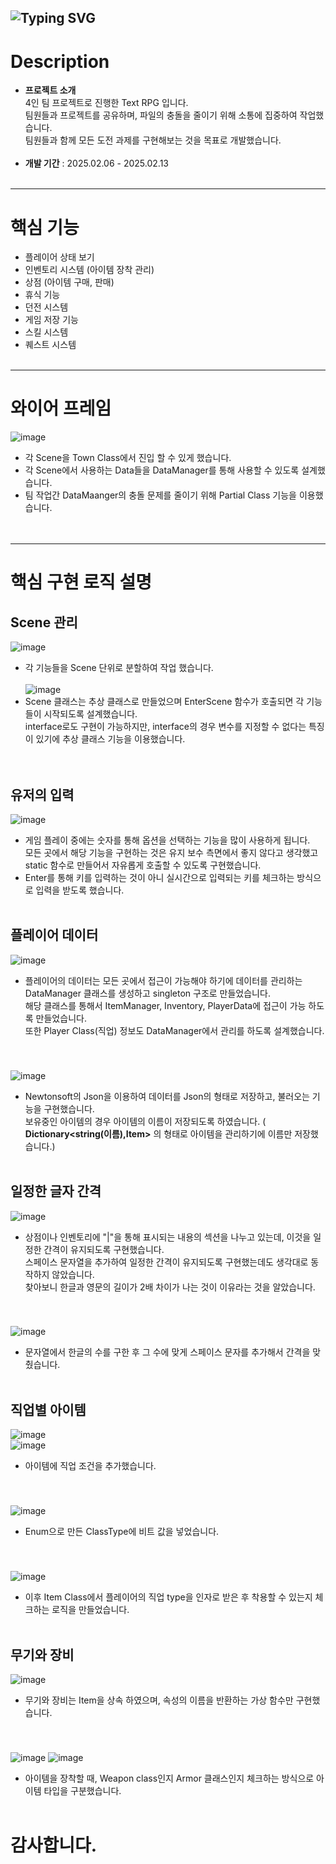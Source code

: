 ![Typing SVG](https://readme-typing-svg.demolab.com?font=Fira+Code&size=50&pause=1000&width=635&height=100&lines=Sparta+Team+Text+RPG)
---

# Description
 - **프로젝트 소개** <br>
   4인 팀 프로젝트로 진행한 Text RPG 입니다.<br>
   팀원들과 프로젝트를 공유하며, 파일의 충돌을 줄이기 위해 소통에 집중하여 작업했습니다.<br>
   팀원들과 함께 모든 도전 과제를 구현해보는 것을 목표로 개발했습니다. <br><br>
 - **개발 기간** : 2025.02.06 - 2025.02.13
<br><br>

---
# 핵심 기능
- 플레이어 상태 보기<br>
- 인벤토리 시스템 (아이템 장착 관리)<br>
- 상점 (아이템 구매, 판매)<br>
- 휴식 기능<br>
- 던전 시스템<br>
- 게임 저장 기능<br>
- 스킬 시스템
- 퀘스트 시스템
<br><br>

---
# 와이어 프레임
![image](https://github.com/user-attachments/assets/289071f9-46d9-4644-abd0-1e4cfc0151b8)
- 각 Scene을 Town Class에서 진입 할 수 있게 했습니다.
- 각 Scene에서 사용하는 Data들을 DataManager를 통해 사용할 수 있도록 설계했습니다.
- 팀 작업간 DataMaanger의 충돌 문제를 줄이기 위해 Partial Class 기능을 이용했습니다. 
<br><br><br>



---
# 핵심 구현 로직 설명
 ## Scene 관리
  ![image](https://github.com/user-attachments/assets/eed81dd4-3f50-4724-a02b-7fa754580687)
  - 각 기능들을 Scene 단위로 분할하여 작업 했습니다.<br><br>
 ![image](https://github.com/user-attachments/assets/c55a3628-945e-42d6-9210-f7fd490efd5a)<br>
  - Scene 클래스는 추상 클래스로 만들었으며 EnterScene 함수가 호출되면 각 기능들이 시작되도록 설계했습니다.<br>
  interface로도 구현이 가능하지만, interface의 경우 변수를 지정할 수 없다는 특징이 있기에 추상 클래스 기능을 이용했습니다. <br>
<br><br>

## 유저의 입력
 ![image](https://github.com/user-attachments/assets/8c04ee2c-a9d8-4b28-9a98-05620efa81d6)
 - 게임 플레이 중에는 숫자를 통해 옵션을 선택하는 기능을 많이 사용하게 됩니다. <br>
   모든 곳에서 해당 기능을 구현하는 것은 유지 보수 측면에서 좋지 않다고 생각했고 <br>
   static 함수로 만들어서 자유롭게 호출할 수 있도록 구현했습니다.<br>
- Enter를 통해 키를 입력하는 것이 아니 실시간으로 입력되는 키를 체크하는 방식으로 입력을 받도록 했습니다.
<br><br>

## 플레이어 데이터
   ![image](https://github.com/user-attachments/assets/7ed8a104-6f70-43c8-8005-61a8febded77)
   - 플레이어의 데이터는 모든 곳에서 접근이 가능해야 하기에 데이터를 관리하는 DataManager 클래스를 생성하고 singleton 구조로 만들었습니다.<br>
     해당 클래스를 통해서 ItemManager, Inventory, PlayerData에 접근이 가능 하도록 만들었습니다. <br>
     또한 Player Class(직업) 정보도 DataManager에서 관리를 하도록 설계했습니다.
<br>

### 
   ![image](https://github.com/user-attachments/assets/6547ff4d-f553-434c-8998-b37fea11c9b6)
  - Newtonsoft의 Json을 이용하여 데이터를 Json의 형태로 저장하고, 불러오는 기능을 구현했습니다.<br>
    보유중인 아이템의 경우 아이템의 이름이 저장되도록 하였습니다. ( **Dictionary<string(이름),Item>** 의 형태로 아이템을 관리하기에 이름만 저장했습니다.)
<br><br>

## 일정한 글자 간격
![image](https://github.com/user-attachments/assets/a99ffb84-5ba0-480f-82cd-84baed6fbeb9)
- 상점이나 인벤토리에 "|"을 통해 표시되는 내용의 섹션을 나누고 있는데, 이것을 일정한 간격이 유지되도록 구현했습니다.<br>
  스페이스 문자열을 추가하여 일정한 간격이 유지되도록 구현했는데도 생각대로 동작하지 않았습니다. <br>
  찾아보니 한글과 영문의 길이가 2배 차이가 나는 것이 이유라는 것을 알았습니다. <br>
 <br>
 
###
 ![image](https://github.com/user-attachments/assets/f7afaf97-3f66-4322-90f3-891090ac4607)
- 문자열에서 한글의 수를 구한 후 그 수에 맞게 스페이스 문자를 추가해서 간격을 맞췄습니다.
<br><br>

## 직업별 아이템
![image](https://github.com/user-attachments/assets/0d130d18-4373-4c90-9d76-9aaf2017e87a)<br>
![image](https://github.com/user-attachments/assets/23ca68ad-6219-42da-8b2a-00fb1a3b41ec)
- 아이템에 직업 조건을 추가했습니다.
<br>

### 
![image](https://github.com/user-attachments/assets/6b39cf97-dd10-4737-a417-4a776cf99593)
- Enum으로 만든 ClassType에 비트 값을 넣었습니다.
 <br>
 
###
![image](https://github.com/user-attachments/assets/a75c1ba7-a080-4625-94f1-e4344497fdf9)
- 이후 Item Class에서 플레이어의 직업 type을 인자로 받은 후 착용할 수 있는지 체크하는 로직을 만들었습니다.
<br><br>

## 무기와 장비
![image](https://github.com/user-attachments/assets/e5836e5a-fd20-4ca7-b2a6-af17a9a71a9a)
- 무기와 장비는 Item을 상속 하였으며, 속성의 이름을 반환하는 가상 함수만 구현했습니다. <br>
<br>

###
![image](https://github.com/user-attachments/assets/facd8b8e-6b12-4f87-b618-90734413df9a)
![image](https://github.com/user-attachments/assets/13d69cee-0508-447f-b052-2c7b1975db5f)
- 아이템을 장착할 때, Weapon class인지 Armor 클래스인지 체크하는 방식으로 아이템 타입을 구분했습니다.
<br><br>


# 감사합니다.
  

 

